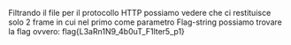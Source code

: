 Filtrando il file per il protocollo HTTP possiamo vedere che ci restituisce solo 2 frame in cui nel primo come parametro Flag-string possiamo trovare la flag ovvero: flag{L3aRn1N9_4b0uT_F1lter5_p1}